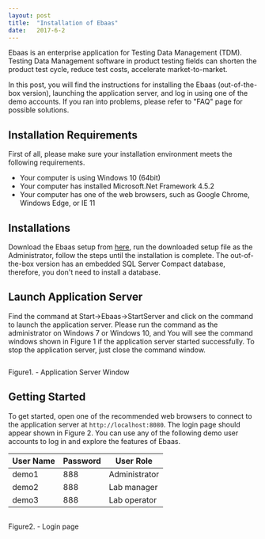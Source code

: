 ```yaml
---
layout: post
title:  "Installation of Ebaas"
date:   2017-6-2
---
```


<p class="intro"><span class="dropcap">E</span>baas is an enterprise application for Testing Data Management (TDM). Testing Data Management software in product testing fields can shorten the product test cycle, reduce test costs, accelerate market-to-market. </p>

<p>In this post, you will find the instructions for installing the Ebaas (out-of-the-box version), launching the application server, and log in using one of the demo accounts. If you ran into problems, please refer to "FAQ" page for possible solutions.</p>

## Installation Requirements

First of all, please make sure your installation environment meets the following requirements.

* Your computer is using Windows 10 (64bit)
* Your computer has installed Microsoft.Net Framework 4.5.2
* Your computer has one of the web browsers, such as Google Chrome,  Windows Edge, or IE 11

## Installations

Download the Ebaas setup from <a class="post-link" href="https://ebaas.github.io/download/">here</a>, run the downloaded setup file as the Administrator, follow the steps until the installation is complete. The out-of-the-box version has an embedded SQL Server Compact database, therefore, you don't need to install a database.

## Launch Application Server

Find the command at Start->Ebaas->StartServer and click on the command to launch the application server. Please run the command as the administrator on Windows 7 or Windows 10, and You will see the command windows shown in Figure 1 if the application server started successfully. To stop the application server, just close the command window.

<img src="{{'/assets/img/2017-06-01-Fig1.png' | prepend: site.baseurl }}" alt="">

Figure1. - Application Server Window

## Getting Started

To get started, open one of the recommended web browsers to connect to the application server at <code>http://localhost:8080</code>.  The login page should appear shown in Figure 2.  You can use any of the following demo user accounts to log in and explore the features of Ebaas.

| User Name | Password | User Role |
|-------|--------|---------|
| demo1 | 888 | Administrator |
| demo2 | 888 | Lab manager |
| demo3 | 888 | Lab operator |

<img src="{{'/assets/img/2017-06-01-Fig2.png' | prepend: site.baseurl }}" alt="">

Figure2. - Login page
